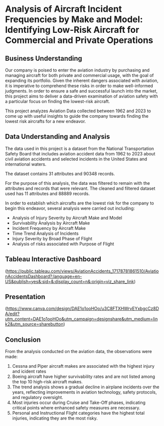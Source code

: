 # Analysis of Aircraft Incident Frequencies by Make and Model: Identifying Low-Risk Aircraft for Commercial and Private Operations


## Business Understanding

Our company is poised to enter the aviation industry by purchasing and managing aircraft for both private and commercial usage, with the goal of expanding its portfolio. Given the inherent dangers associated with aviation, it is imperative to comprehend these risks in order to make well-informed judgments. In order to ensure a safe and successful launch into the market, this project aims to deliver a data-driven examination of aviation safety with a particular focus on finding the lowest-risk aircraft.

This project analyzes Aviation Data collected between 1962 and 2023 to come up with useful insights to guide the company towards finding the lowest risk aircrafts for a new endeavor.


## Data Understanding and Analysis

The data used in this project is a dataset from the National Transportation Safety Board that includes aviation accident data from 1962 to 2023 about civil aviation accidents and selected incidents in the United States and international waters.

The dataset contains 31 attributes and 90348 records.

For the purpose of this analysis, the data was filtered to remain with the attributes and records that were relevant. The cleaned and filtered dataset used has 11 attributes and 88889 records.

In order to establish which aircrafts are the lowest risk for the company to begin this endeavor, several analysis were carried out including:

- Analysis of Injury Severity by Aircraft Make and Model
- Survivability Analysis by Aircraft Make
- Incident Frequency by Aircraft Make
- Time Trend Analysis of Incidents
- Injury Severity by Broad Phase of Flight
- Analysis of risks associated with Purpose of Flight

## Tableau Interactive Dashboard

(https://public.tableau.com/views/AviationAccidents_17178781861510/AviationAccidentsDashboard?:language=en-US&publish=yes&:sid=&:display_count=n&:origin=viz_share_link)

## Presentation

(https://www.canva.com/design/DAE1o1ooHOo/u3C8FTXHWrvEYxbgcCz8DA/edit?utm_content=DAE1o1ooHOo&utm_campaign=designshare&utm_medium=link2&utm_source=sharebutton)

## Conclusion

From the analysis conducted on the aviation data, the observations were made:

1. Cessna and Piper aircraft makes are associated with the highest injury and icident rates
2. Boeing aircraft have higher survivability rates and are not listed among the top 10 high-risk aircraft makes.
3. The trend analysis shows a gradual decline in airplane incidents over the years, reflecting improvements in aviation technology, safety protocols, and regulatory oversight.
4. Most injuries occur during Cruise and Take-Off phases, indicating critical points where enhanced safety measures are necessary.
5. Personal and Instructional Flight categories have the highest total injuries, indicating they are the most risky.